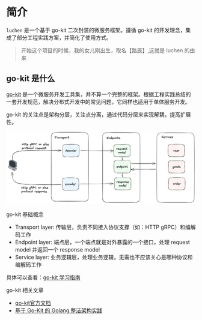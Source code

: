 # 简介

`luchen` 是一个基于 go-kit 二次封装的微服务框架。遵循 go-kit 的开发理念，集成了部分工程实践方案，并简化了使用方式。

> 开始这个项目的时候，我的女儿刚出生，取名【路辰】,这就是 luchen 的由来

## go-kit 是什么

[go-kit](https://github.com/go-kit/kit) 是一个微服务开发工具集，并不算一个完整的框架。根据工程实践总结的一套开发规范，解决分布式开发中的常见问题，它同样也适用于单体服务开发。

go-kit 的关注点是架构分层，关注点分离，通过代码分层来实现解耦，提高扩展性。

![go-kit](./go-kit.png)

go-kit 基础概念

- Transport layer: 传输层，负责不同接入协议支撑（如：HTTP gRPC）和编解码工作
- Endpoint layer: 端点层，一个端点就是对外暴露的一个接口，处理 request model 并返回一个 response model
- Service layer: 业务逻辑层，处理业务逻辑，无需也不应该关心是哪种协议和编解码工作

具体可以查看：[go-kit 学习指南](https://blog.fengjx.com/pages/40737e/)

go-kit 相关文章

- [go-kit官方文档](https://gokit.io/faq/)
- [基于 Go-Kit 的 Golang 整洁架构实践](https://xie.infoq.cn/article/39599d1451711648f8f94030f)
